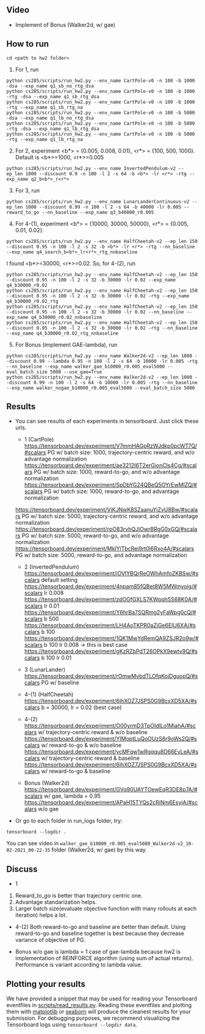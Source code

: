## Video 
* Implement of Bonus (Walker2d, w/ gae)


## How to run

```
cd <path to hw2 folder>
```

1. For 1, run
```
python cs285/scripts/run_hw2.py --env_name CartPole-v0 -n 100 -b 1000 -dsa --exp_name q1_sb_no_rtg_dsa
python cs285/scripts/run_hw2.py --env_name CartPole-v0 -n 100 -b 1000 -rtg -dsa --exp_name q1_sb_rtg_dsa
python cs285/scripts/run_hw2.py --env_name CartPole-v0 -n 100 -b 1000 -rtg --exp_name q1_sb_rtg_na
python cs285/scripts/run_hw2.py --env_name CartPole-v0 -n 100 -b 5000 -dsa --exp_name q1_lb_no_rtg_dsa
python cs285/scripts/run_hw2.py --env_name CartPole-v0 -n 100 -b 5000 -rtg -dsa --exp_name q1_lb_rtg_dsa
python cs285/scripts/run_hw2.py --env_name CartPole-v0 -n 100 -b 5000 -rtg --exp_name q1_lb_rtg_na
```

2. For 2, experiment <b*> = {0.005, 0.008, 0.01}, <r*> = {100, 500, 1000}. Default is <b*>=1000, <r*>=0.005
```
python cs285/scripts/run_hw2.py --env_name InvertedPendulum-v2 --ep_len 1000 --discount 0.9 -n 100 -l 2 -s 64 -b <b*> -lr <r*> -rtg --exp_name q2_b<b*>_r<r*>
```

3. For 3, run
```
python cs285/scripts/run_hw2.py --env_name LunarLanderContinuous-v2 --ep_len 1000 --discount 0.99 -n 100 -l 2 -s 64 -b 40000 -lr 0.005 --reward_to_go --nn_baseline --exp_name q3_b40000_r0.005
```

4. For 4-(1), experiment <b*> = {10000, 30000, 50000}, <r*> = {0.005, 0.01, 0.02}.
```
python cs285/scripts/run_hw2.py --env_name HalfCheetah-v2 --ep_len 150 --discount 0.95 -n 100 -l 2 -s 32 -b <b*> -lr <r*> -rtg --nn_baseline --exp_name q4_search_b<b*>_lr<r*>_rtg_nnbaseline
```

I found <b*>=30000, <r*>=0.02. So, for 4-(2), run
```
python cs285/scripts/run_hw2.py --env_name HalfCheetah-v2 --ep_len 150 --discount 0.95 -n 100 -l 2 -s 32 -b 30000 -lr 0.02 --exp_name q4_b30000_r0.02
python cs285/scripts/run_hw2.py --env_name HalfCheetah-v2 --ep_len 150 --discount 0.95 -n 100 -l 2 -s 32 -b 30000 -lr 0.02 -rtg --exp_name q4_b30000_r0.02_rtg
python cs285/scripts/run_hw2.py --env_name HalfCheetah-v2 --ep_len 150 --discount 0.95 -n 100 -l 2 -s 32 -b 30000 -lr 0.02 --nn_baseline --exp_name q4_b30000_r0.02_nnbaseline
python cs285/scripts/run_hw2.py --env_name HalfCheetah-v2 --ep_len 150 --discount 0.95 -n 100 -l 2 -s 32 -b 30000 -lr 0.02 -rtg --nn_baseline --exp_name q4_b30000_r0.02_rtg_nnbaseline
```

5. For Bonus (implement GAE-lambda), run
```
python cs285/scripts/run_hw2.py --env_name Walker2d-v2 --ep_len 1000 --discount 0.99 --lambda 0.95 -n 100 -l 2 -s 64 -b 10000 -lr 0.005 -rtg --nn_baseline --exp_name walker_gae_b10000_r0.005_eval5000 --eval_batch_size 5000 --use_gae=True
python cs285/scripts/run_hw2.py --env_name Walker2d-v2 --ep_len 1000 --discount 0.99 -n 100 -l 2 -s 64 -b 10000 -lr 0.005 -rtg --nn_baseline --exp_name walker_nogae_b10000_r0.005_eval5000 --eval_batch_size 5000
```

## Results
+ You can see results of each experiments in tensorboard. Just click these urls.
	* 1 (CartPole)
	https://tensorboard.dev/experiment/V7mmHAGpRzWJdkp0pcWT7Q/#scalars  PG w/ batch size: 1000, trajectory-centric reward, and w/o advantage normalization
	https://tensorboard.dev/experiment/ae3212I6T2erGionCls4Cg/#scalars  PG w/ batch size: 1000, reward-to-go, and w/o advantage normalization
	https://tensorboard.dev/experiment/SpDbYG24QBeQ5OYrEwMlZQ/#scalars  PG w/ batch size: 1000, reward-to-go, and advantage normalization

	https://tensorboard.dev/experiment/ViKJNwK8SZaanuYjZvU8Bw/#scalars  PG w/ batch size: 5000, trajectory-centric reward, and w/o advantage normalization
	https://tensorboard.dev/experiment/rpO83rvhQJiOwrBRgG0xGQ/#scalars  PG w/ batch size: 5000, reward-to-go, and w/o advantage normalization
	https://tensorboard.dev/experiment/MkIYlTbcRei9rt0I6Rxo4A/#scalars  PG w/ batch size: 5000, reward-to-go, and advantage normalization

	* 2 (InvertedPendulum)
	https://tensorboard.dev/experiment/iOVlYBQrReOWhAmfoZKBSw/#scalars  default setting
	https://tensorboard.dev/experiment/4npam85fQBet8W5MWmyoig/#scalars  lr 0.008
	https://tensorboard.dev/experiment/zdOGfGXLS7KWpqh5S68K0A/#scalars  lr 0.01
	https://tensorboard.dev/experiment/Y6hrBa7SQRmg2yFaWpg0cQ/#scalars  b 500
	https://tensorboard.dev/experiment/LH4AoTKPR0aZiGe6ElU6XA/#scalars  b 100
	https://tensorboard.dev/experiment/1QK1MwYdRemQA9ZSJR2o9w/#scalars  b 100 lr 0.008 -> this is best case
	https://tensorboard.dev/experiment/gKzRZbPdT26OPkX9ewtv9Q/#scalars  b 100 lr 0.01

	* 3 (LunarLander)
	https://tensorboard.dev/experiment/rOmwMvbdTLOfqKojDguopQ/#scalars  PG w/ baseline
	
	* 4-(1) (HalfCheetah)
	https://tensorboard.dev/experiment/6jhXOZ7JSPS0G9BcxXD5XA/#scalars  b = 30000, lr = 0.02 (best case)
	
	* 4-(2)
	https://tensorboard.dev/experiment/O00yrmD3TpOIdlLo1MiahA/#scalars  w/ trajectory-centric reward & w/o baseline
	https://tensorboard.dev/experiment/YIMoptLuQoOUzS6r9oWs2Q/#scalars  w/ reward-to-go & w/o baseline
	https://tensorboard.dev/experiment/ycMFqw1wRgqqu8D66EyLeA/#scalars  w/ trajectory-centric reward & baseline
	https://tensorboard.dev/experiment/6jhXOZ7JSPS0G9BcxXD5XA/#scalars  w/ reward-to-go & baseline
	
	* Bonus (Walker2d)
	https://tensorboard.dev/experiment/GVq90UAYTOewEqR3DE8p7A/#scalars  w/ gae, lambda = 0.95
	https://tensorboard.dev/experiment/APaH15TYQs2cRiNm6EsyjA/#scalars  w/o gae

+ Or go to each folder in run_logs folder, try:
```
tensorboard --logdir .
```
You can see video in ```walker_gae_b10000_r0.005_eval5000_Walker2d-v2_10-02-2021_00-22-35``` folder (Walker2d, w/ gae) by this way.


## Discuss
* 1
1) Reward_to_go is better than trajectory centric one.
2) Advantage standarization helps.
3) Larger batch size(evaluate objective function with many rollouts at each iteration) helps a lot.

* 4-(2)
Both reward-to-go and baseline are better than default. Using reward-to-go and baseline together is best because they decrease variance of objective of PG.

* Bonus
w/o gae is lambda = 1 case of gae-lambda because hw2 is implementation of REINFORCE algorithm (using sum of actual returns). Performance is variant according to lambda value.

## Plotting your results

We have provided a snippet that may be used for reading your Tensorboard eventfiles in [scripts/read_results.py](cs285/scripts/read_results.py). Reading these eventfiles and plotting them with [matplotlib](https://matplotlib.org/) or [seaborn](https://seaborn.pydata.org/) will produce the cleanest results for your submission. For debugging purposes, we recommend visualizing the Tensorboard logs using `tensorboard --logdir data`.
